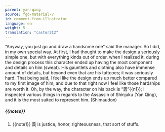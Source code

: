 ```yaml
---
parent: yan-qing
source: fgo-material-v
id: comment-from-illustrator
language: en
weight: 5
translation: "castor212"
---
```


“Anyway, you just go and draw a handsome one” said the manager. So I did, in my own special way. At first, I had thought to make the design a seriously simple one, but with everything kinda out of order, when I realized it, during the design process this character ended up having the most component and details on him (sweat). His gauntlets and clothing also have immense amount of details, but beyond even that are his tattooes; it was seriously hard. That being said, I feel like the design ends up much better compared to my first image of him, and due to that right now I feel like those hardships are worth it. Oh, by the way, the character on his back is “義”{{n1}}; I inspected various things in regards to the Assassin of Shinjuku (Yan Qing), and it is the most suited to represent him. (Shimaudon)

##### {{notes}}

1. {{note1}} 義 is justice, honor, righteousness, that sort of stuffs.
